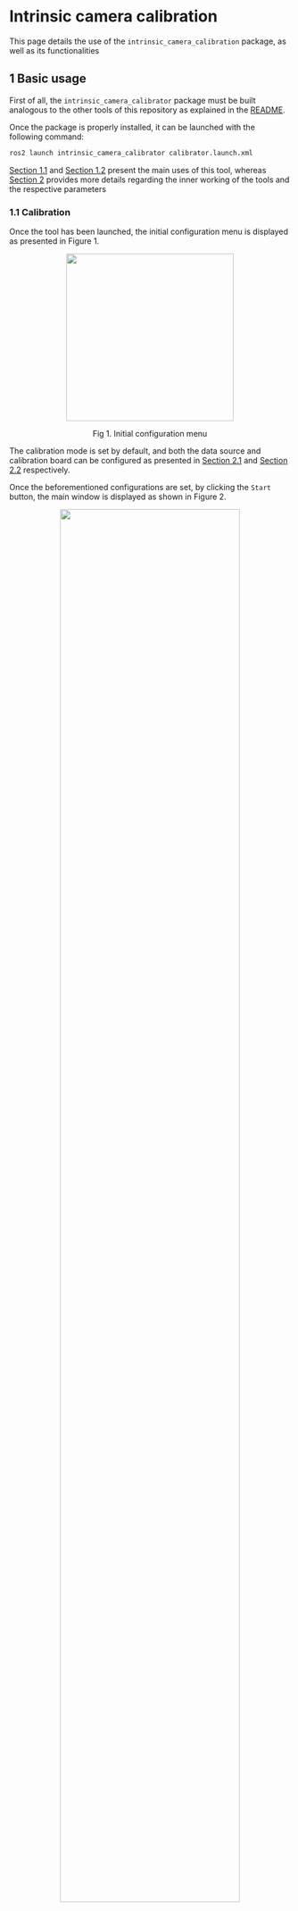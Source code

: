 # Intrinsic camera calibration

This page details the use of the `intrinsic_camera_calibration` package, as well as its functionalities

## 1 Basic usage

First of all, the `intrinsic_camera_calibrator` package must be built analogous to the other tools of this repository as explained in the [README](https://github.com/tier4/CalibrationTools).

Once the package is properly installed, it can be launched with the following command:

```sh
ros2 launch intrinsic_camera_calibrator calibrator.launch.xml
```

[Section 1.1](#11-calibration) and [Section 1.2](#12-evaluation) present the main uses of this tool, whereas [Section 2](#2-algorithms-and-functionalities) provides more details regarding the inner working of the tools and the respective parameters

### 1.1 Calibration

Once the tool has been launched, the initial configuration menu is displayed as presented in Figure 1.

<p align="center">
   <img src="images/camera-intrinsics/initial_menu_calibration.png" height="300" class="center">
   <p align="center">Fig 1. Initial configuration menu</figcaption>
</p>

The calibration mode is set by default, and both the data source and calibration board can be configured as presented in [Section 2.1](#21-data-acquisition) and [Section 2.2](#22-board-compatibility) respectively.

Once the beforementioned configurations are set, by clicking the `Start` button, the main window is displayed as shown in Figure 2.

<p align="center">
   <img src="images/camera-intrinsics/main_window.jpg" width="80%" class="center">
   <p align="center">Fig 2. Main window</figcaption>
</p>

In order to perform intrinsic camera calibration, we require board detections covering the field-of-view as much as possible, so the user must move the calibration board around said area, while checking that the board is detected ([Section 2.3](#23-board-detection)) and that the data is added to the corresponding database ([Section 2.4](#24-data-collection-and-visualization)).

Once enough data has been collected, the user can execute the intrinsic optimization by clicking the `Calibrate button`. The calibration can take up to several minutes depending on the number of detections utilized. To check the status of the calibration, the user can observe the `Calibration status` text in the GUI.

The calibration is over when the `Calibration status` goes back to `Idle`, at which point several calibration statistic visualizations can be generated depending on the calibration configuration ([Section 2.5](#25-calibration-and-visualization)).
A brief overview of the calibration results can always be observed in the main window as seen in Figure 3

<p align="center">
   <img src="images/camera-intrinsics/calibration_result.png" width="200" class="center">
   <p align="center">Fig 3. Calibration results</figcaption>
</p>

After the calibration has finished, is possible to save the results by clicking the `Save` button and selecting and appropriate folder. The saved files correspond to the calibration itself (in the format used by ROS, as explained in [Section 2.5.1](#251-camera-intrinsics-model-and-output-format)) and the calibration images, in case they are needed for further processing.

### 1.2 Evaluation

Similar to calibration, once the tool is launched, the menu from Figure 1 is displayed.
However, in this case, since the objective is to evaluate an existing set of intrinsics, the parameters should be loaded first by clicking the `Load intrinsics` button and selecting the corresponding YAML file.

Once the intrinsics are loaded, the selection of the `evaluation` mode becomes available as shown in Figure 4.

<p align="center">
   <img src="images/camera-intrinsics/initial_menu_evaluation.png" width="200" class="center">
   <p align="center">Fig 4. Initial configuration menu after loading a set of intrinsics</figcaption>
</p>

After selecting the `evaluation` and pressing `Start`, the process is analogous to the `Calibration` process, except that instead of using the `Calibrate` button, the `Evaluate` button is used, upon which the evaluation results are displayed in the same way as presented in Figure 5.

<p align="center">
   <img src="images/camera-intrinsics/initial_menu_evaluation.png" width="200" class="center">
   <p align="center">Fig 5. Initial configuration menu after loading a set of intrinsics</figcaption>
</p>

## 2 Algorithms and functionalities

### 2.1 Data acquisition

In order to perform intrinsic calibration, images from the target camera are needed, and to load them, the `intrinsic_calibration_calibrator` tool implemented 3 methods:

- ROS2 topics
- ROS2 bags
- Image files

The desired data source can be chosen from the `Source options` in the initial configuration menu from Figure 1.
In the case of ROS2 topics or ROS2 bags, the window from Figure 6 is displayed, where the user can select the desired topic corresponding to the camera to be calibrated.

<p align="center">
   <img src="images/camera-intrinsics/topic_configuration_1.png" width="200" class="center">
   <p align="center">Fig 6. ROS2 topic selection</figcaption>
</p>

Additionally, in the case that the default QoS profiles don't match, the user can also set them to suit their needs as can be observed in Figure 7.

<p align="center">
   <img src="images/camera-intrinsics/topic_configuration_2.png" width="200" class="center">
   <p align="center">Fig 7. ROS2 topic QoS configuration</figcaption>
</p>

### 2.2 Board compatibility

In order to calibrate camera intrinsics, objects with known geometry need to be seen from different views.
The most established method to accomplish this is to print boards with easy-to-detect patterns and move them around the camera. The `intrinsic_camera_calibrator` provides support for three kinds of boards:

- Chess boards ([6x8 example](resource/checkerboard_8x6.pdf))
- Circle dot boards ([6x8 example](resource/circle_8x6.pdf))
- Apriltag grid board ([3x4 example](resource/apriltag_grid_3x4.pdf))

The choice of board can be set in the initial configuration menu from Figure 1, and the board parameters (size, cells, etc.) can be modified by clicking on the `Board parameters` button.

\*In the case of the apriltag boards, a script from [kalibr](https://github.com/ethz-asl/kalibr) was modified to generate the pattern. The difference lies in the black squared between tags, which are not compatible with [Apriltag3](https://github.com/AprilRobotics/apriltag)

### 2.3 Board detection

Each of the boards presented in [Section 2.2](#22-board-compatibility) requires an object detector. In our case, we use the standard [OpenCV](https://github.com/opencv/opencv) algorithms for the chess board and circle dot patterns, and a [Apriltag3 wrapper](https://github.com/duckietown/lib-dt-apriltags) for the Apriltag grid boards.

Each detector has several parameters which control its speed, detection rate, and precision. In case the user requires to change the default parameters, it can be done directly from the UI without the need to restart the tool by clicking `Detector parameters` placed in the main window. Once the user does so, the window from Figure 8 is displayed, where the user can freely modify the parameters.

<p align="center">
   <img src="images/camera-intrinsics/detection_parameters.png" width="200" class="center">
   <p align="center">Fig 8. Detection parameters</figcaption>
</p>

If the detector is property configured, once a board is detected, the pattern's corners or centers are displayed as shown in Figure 9.

<p align="center">
   <img src="images/camera-intrinsics/detection.jpg" width="40%" class="center">
   <p align="center">Fig 9. Board detection</figcaption>
</p>

Additionally, if the user sctrolls in the image, sub-pixel level visualization is also available (see Figure 10).

<p align="center">
   <img src="images/camera-intrinsics/sub_pixel_visualization.png" width="40%" class="center">
   <p align="center">Fig 10. Zoomed-in visualization</figcaption>
</p>

Finally, the detections' statistics are also displayed in the main window as shown in Figure 11.

<p align="center">
   <img src="images/camera-intrinsics/detection_results.png" width="200" class="center">
   <p align="center">Fig 11. Detection results</figcaption>
</p>

### 2.4 Data collection and visualization

Board detections can be used directly to form a database to optimize the camera intrinsics. However, bad detections, computational constraints, and redundant data need to be considered in order to produce the best calibration possible. In Sections 2.4.1 and 2.4.2 sections we detail how we implement these aspects, and the parameters that control these processes can be modified by clicking the `Data collection parameters` present in the main window as shown in Figure 12.

<p align="center">
   <img src="images/camera-intrinsics/data_collection_parameters.png" width="200" class="center">
   <p align="center">Fig 12. Data collection parameters</figcaption>
</p>

#### 2.4.1 Bad detection rejection

As shown in Figure 11, we compute several aspects related to the detection. In what follows we list the statistics that we use to accept or reject a detection without considering the rest of the database.

- Far away boards may produce imprecise detections, so we set a limit to the max limit we accept board detections
- Boards facing away from the image plane usually result in higher detection errors, so we also set a limit to the angle of the board with respect to the z-axis seen from the camera.
- In some rare cases, the detectors mistake the order of the corners/centers. In order to filter out these cases, we compute the linear error, defined as the average line-point error from edges in the pattern and intermediate points (See figure 9), and set a threshold to it.
- A good detection should be able to be fitted correctly with a camera intrinsic calibrator. For this reason, we also calibrate the camera intrinsics with each detection, to evaluate how good the detection is by observing the reprojection error produced by this calibration.

#### 2.4.2 Redundant detection rejection

In addition to filtering detections based only on their statistics, it is also necessary to consider the statistics of the database as a whole in order to avoid redundant data, which may induce unbalanced distributions.

In other to add a detection to the database, we impose an innovation threshold with respect to the elements on the database in at least one of the following aspects:

- board center (in pixels)
- board size (in pixels)
- board distance from the camera
- board orientation angle from the camera's z-plane

#### 2.4.2 Data collection visualization

In order to understand the data collection process, and guide the user to place the calibration board in positions where samples are needed, we implement a heatmap visualization that shows the number of board points spatially. which can be enabled by clicking the `Draw training occupancy` and selecting an appropriate `Drawings alpha` value.

Figure 12 shows an example where few samples have been collected and Figure 13 shows an example where more samples have been collected. In order to improve the database, the user should move the board to areas in which the heatmap is displayed in blue.

| ![data_collection_heatmap_1.png](images/camera-intrinsics/data_collection_heatmap_1.jpg) | ![data_collection_heatmap_2](images/camera-intrinsics/data_collection_heatmap_2.jpg) |
| :--------------------------------------------------------------------------------------: | :----------------------------------------------------------------------------------: |
|                      Fig 12. Data collection heatmap (few samples)                       |                           Fig 13. Data collection heatmap                            |

The status of the data collection can also be observed in the main window, where the number of samples collected and the occupancy rate of the previously mentioned heatmaps is displayed (See Figure 14).

<p align="center">
   <img src="images/camera-intrinsics/data_collection_results.png" width="200" class="center">
   <p align="center">Fig 14. Detection results</figcaption>
</p>

Finally, we also provide a visualization for the database statistics, which can be enabled by clicking the `View data collection statistics` (an example can be observed in Figure 15).

<p align="center">
   <img src="images/camera-intrinsics/data_collection_statistics.png" width="80%" class="center">
   <p align="center">Fig 15. Detection results</figcaption>
</p>

### 2.5 Calibration and visualization

Once enough data is collected, the user can execute the calibration routine by pressing the `Calibrate` button. Additionally, the parameters of the calibration process can also be modified directly from the GUI by pressing the `Calibration parameters` button (See Figure 16).

<p align="center">
   <img src="images/camera-intrinsics/calibration_parameters.png" width="200" class="center">
   <p align="center">Fig 16. Calibration parameters</figcaption>
</p>

The calibration routine consists of the following steps (most of these steps are optional and can be configured as explained previously):

- Filter detection outliers using RANSAC
- Subsample the inliers either via greedy entropy maximization or uniformingly in the case that the number of inliers is higher than the max calibration samples.
- Calibrate using the subsamples inliers
- Filter out samples that have high reprojection error
- Calibrate the model again using only the inliers from the last filter

Once the calibration process ends, visualizations of the results are launched automatically (unless disabled by the user).
Figure 17 presents the statistics of the training set along the different steps in the calibration, allowing the user to identify any data issues along the pipeline. Then, Figure 18 displayed error statistics conditioned on the spatial position of the detections and their orientation angle, permitting the user to pinpoint errors in the resulting model and to identify potential outliers. Afterward, Figure 19 presents the reprojection errors for the different sets (training, calibration inliers, and evaluation). Finally, Figure 20 presents the final, summarized statistics of the calibration, which are displayed in the main window.

<p align="center">
   <img src="images/camera-intrinsics/calibration_data_sampling.png" width="80%" class="center">
   <p align="center">Fig 17. Data statistics during calibration</figcaption>
</p>

<p align="center">
   <img src="images/camera-intrinsics/calibration_error.png" width="80%" class="center">
   <p align="center">Fig 18. Reprojection error by spatial location and board orientation</figcaption>
</p>

<p align="center">
   <img src="images/camera-intrinsics/calibration_inliers.png" width="80%" class="center">
   <p align="center">Fig 19. Reprojection error among among different sets</figcaption>
</p>

<p align="center">
   <img src="images/camera-intrinsics/calibration_result.png" width="200">
   <p align="center">Fig 20. Detection results</p>
</p>

#### 2.5.1 Camera intrinsics model and output format

The model used to represent the camera intrinsics correspond to the one used in [OpenCV](https://docs.opencv.org/4.x/dc/dbb/tutorial_py_calibration.html), which is adopted by ROS in its `image_pipeline` to perform [rectification](http://wiki.ros.org/image_pipeline/CameraInfo). The output format used by tool corresponds to the same one used in [ROS](http://wiki.ros.org/camera_calibration_parsers), so it can be used directly by most ROS camera drivers.
